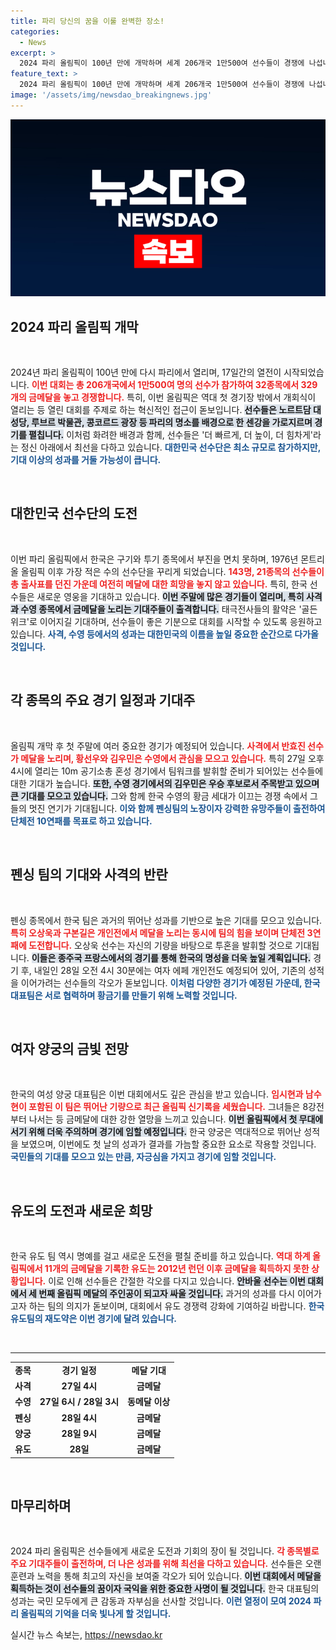 ```yaml
---
title: 파리 당신의 꿈을 이룰 완벽한 장소!
categories:
  - News
excerpt: >
  2024 파리 올림픽이 100년 만에 개막하며 세계 206개국 1만500여 선수들이 경쟁에 나섭니다. 개회식은 센강에서 파리 명소를 배경으로 펼쳐집니다. 한국은 금메달 100번째 주인공의 탄생을 기대하며 ‘골든 위크’를 노립니다.
feature_text: >
  2024 파리 올림픽이 100년 만에 개막하며 세계 206개국 1만500여 선수들이 경쟁에 나섭니다. 개회식은 센강에서 파리 명소를 배경으로 펼쳐집니다. 한국은 금메달 100번째 주인공의 탄생을 기대하며 ‘골든 위크’를 노립니다.
image: '/assets/img/newsdao_breakingnews.jpg'
---
```


<p><img src="/assets/img/newsdao_breakingnews.jpg" alt="pcversion 속보" /></p>

<h2 data-ke-size="size26">2024 파리 올림픽 개막</h2>

<p data-ke-size="size16">&nbsp;</p>

<p>2024년 파리 올림픽이 100년 만에 다시 파리에서 열리며, 17일간의 열전이 시작되었습니다. <b><span style="color: #ee2323;"> 이번 대회는 총 206개국에서 1만500여 명의 선수가 참가하여 32종목에서 329개의 금메달을 놓고 경쟁합니다.</span></b> 특히, 이번 올림픽은 역대 첫 경기장 밖에서 개회식이 열리는 등 열린 대회를 주제로 하는 혁신적인 접근이 돋보입니다. <b><span style="background-color: #21538527;">선수들은 노르트담 대성당, 루브르 박물관, 콩코르드 광장 등 파리의 명소를 배경으로 한 센강을 가로지르며 경기를 펼칩니다.</span></b> 이처럼 화려한 배경과 함께, 선수들은 '더 빠르게, 더 높이, 더 힘차게'라는 정신 아래에서 최선을 다하고 있습니다. <b><span style="color: #1a5490;">대한민국 선수단은 최소 규모로 참가하지만, 기대 이상의 성과를 거둘 가능성이 큽니다.</span></b></p>

<p data-ke-size="size16">&nbsp;</p>

<h2 data-ke-size="size26">대한민국 선수단의 도전</h2>

<p data-ke-size="size16">&nbsp;</p>

<p>이번 파리 올림픽에서 한국은 구기와 투기 종목에서 부진을 면치 못하며, 1976년 몬트리올 올림픽 이후 가장 적은 수의 선수단을 꾸리게 되었습니다. <b><span style="color: #ee2323;">143명, 21종목의 선수들이 총 출사표를 던진 가운데 여전히 메달에 대한 희망을 놓지 않고 있습니다.</span></b> 특히, 한국 선수들은 새로운 영웅을 기대하고 있습니다. <b><span style="background-color: #21538527;">이번 주말에 많은 경기들이 열리며, 특히 사격과 수영 종목에서 금메달을 노리는 기대주들이 출격합니다.</span></b> 태극전사들의 활약은 '골든 위크'로 이어지길 기대하며, 선수들이 좋은 기분으로 대회를 시작할 수 있도록 응원하고 있습니다. <b><span style="color: #1a5490;">사격, 수영 등에서의 성과는 대한민국의 이름을 높일 중요한 순간으로 다가올 것입니다.</span></b></p>

<p data-ke-size="size16">&nbsp;</p>

<h2 data-ke-size="size26">각 종목의 주요 경기 일정과 기대주</h2>

<p data-ke-size="size16">&nbsp;</p>

<p>올림픽 개막 후 첫 주말에 여러 중요한 경기가 예정되어 있습니다. <b><span style="color: #ee2323;">사격에서 반효진 선수가 메달을 노리며, 황선우와 김우민은 수영에서 관심을 모으고 있습니다.</span></b> 특히 27일 오후 4시에 열리는 10m 공기소총 혼성 경기에서 팀워크를 발휘할 준비가 되어있는 선수들에 대한 기대가 높습니다. <b><span style="background-color: #21538527;">또한, 수영 경기에서의 김우민은 우승 후보로서 주목받고 있으며 큰 기대를 모으고 있습니다.</span></b> 그와 함께 한국 수영의 황금 세대가 이끄는 경쟁 속에서 그들의 멋진 연기가 기대됩니다. <b><span style="color: #1a5490;">이와 함께 펜싱팀의 노장이자 강력한 유망주들이 출전하여 단체전 10연패를 목표로 하고 있습니다.</span></b></p>

<p data-ke-size="size16">&nbsp;</p>

<h2 data-ke-size="size26">펜싱 팀의 기대와 사격의 반란</h2>

<p data-ke-size="size16">&nbsp;</p>

<p>펜싱 종목에서 한국 팀은 과거의 뛰어난 성과를 기반으로 높은 기대를 모으고 있습니다. <b><span style="color: #ee2323;">특히 오상욱과 구본길은 개인전에서 메달을 노리는 동시에 팀의 힘을 보이며 단체전 3연패에 도전합니다.</span></b> 오상욱 선수는 자신의 기량을 바탕으로 투혼을 발휘할 것으로 기대됩니다. <b><span style="background-color: #21538527;">이들은 종주국 프랑스에서의 경기를 통해 한국의 명성을 더욱 높일 계획입니다.</span></b> 경기 후, 내일인 28일 오전 4시 30분에는 여자 에페 개인전도 예정되어 있어, 기존의 성적을 이어가려는 선수들의 각오가 돋보입니다. <b><span style="color: #1a5490;">이처럼 다양한 경기가 예정된 가운데, 한국 대표팀은 서로 협력하며 황금기를 만들기 위해 노력할 것입니다.</span></b></p>

<p data-ke-size="size16">&nbsp;</p>

<h2 data-ke-size="size26">여자 양궁의 금빛 전망</h2>

<p data-ke-size="size16">&nbsp;</p>

<p>한국의 여성 양궁 대표팀은 이번 대회에서도 깊은 관심을 받고 있습니다. <b><span style="color: #ee2323;">임시현과 남수현이 포함된 이 팀은 뛰어난 기량으로 최근 올림픽 신기록을 세웠습니다.</span></b> 그녀들은 8강전부터 나서는 등 금메달에 대한 강한 열망을 느끼고 있습니다. <b><span style="background-color: #21538527;">이번 올림픽에서 첫 무대에 서기 위해 더욱 주의하며 경기에 임할 예정입니다.</span></b> 한국 양궁은 역대적으로 뛰어난 성적을 보였으며, 이번에도 첫 날의 성과가 결과를 가늠할 중요한 요소로 작용할 것입니다. <b><span style="color: #1a5490;">국민들의 기대를 모으고 있는 만큼, 자긍심을 가지고 경기에 임할 것입니다.</span></b></p>

<p data-ke-size="size16">&nbsp;</p>

<h2 data-ke-size="size26">유도의 도전과 새로운 희망</h2>

<p data-ke-size="size16">&nbsp;</p>

<p>한국 유도 팀 역시 명예를 걸고 새로운 도전을 펼칠 준비를 하고 있습니다. <b><span style="color: #ee2323;">역대 하계 올림픽에서 11개의 금메달을 기록한 유도는 2012년 런던 이후 금메달을 획득하지 못한 상황입니다.</span></b> 이로 인해 선수들은 간절한 각오를 다지고 있습니다. <b><span style="background-color: #21538527;">안바울 선수는 이번 대회에서 세 번째 올림픽 메달의 주인공이 되고자 싸울 것입니다.</span></b> 과거의 성과를 다시 이어가고자 하는 팀의 의지가 돋보이며, 대회에서 유도 경쟁력 강화에 기여하길 바랍니다. <b><span style="color: #1a5490;">한국 유도팀의 재도약은 이번 경기에 달려 있습니다.</span></b></p>

<p data-ke-size="size16">&nbsp;</p>

<hr>

<table>
  <tr>
    <td style="text-align: center; height: 17px;"><b>종목</b></td>
    <td style="text-align: center; height: 17px;"><b>경기 일정</b></td>
    <td style="text-align: center; height: 17px;"><b>메달 기대</b></td>
  </tr>
  <tr>
    <td style="text-align: center; height: 17px;"><b>사격</b></td>
    <td style="text-align: center; height: 17px;"><b>27일 4시</b></td>
    <td style="text-align: center; height: 17px;"><b>금메달</b></td>
  </tr>
  <tr>
    <td style="text-align: center; height: 17px;"><b>수영</b></td>
    <td style="text-align: center; height: 17px;"><b>27일 6시 / 28일 3시</b></td>
    <td style="text-align: center; height: 17px;"><b>동메달 이상</b></td>
  </tr>
  <tr>
    <td style="text-align: center; height: 17px;"><b>펜싱</b></td>
    <td style="text-align: center; height: 17px;"><b>28일 4시</b></td>
    <td style="text-align: center; height: 17px;"><b>금메달</b></td>
  </tr>
  <tr>
    <td style="text-align: center; height: 17px;"><b>양궁</b></td>
    <td style="text-align: center; height: 17px;"><b>28일 9시</b></td>
    <td style="text-align: center; height: 17px;"><b>금메달</b></td>
  </tr>
  <tr>
    <td style="text-align: center; height: 17px;"><b>유도</b></td>
    <td style="text-align: center; height: 17px;"><b>28일</b></td>
    <td style="text-align: center; height: 17px;"><b>금메달</b></td>
  </tr>
</table>

<p data-ke-size="size16">&nbsp;</p>

<h2 data-ke-size="size26">마무리하며</h2>

<p data-ke-size="size16">&nbsp;</p>

<p>2024 파리 올림픽은 선수들에게 새로운 도전과 기회의 장이 될 것입니다. <b><span style="color: #ee2323;">각 종목별로 주요 기대주들이 출전하며, 더 나은 성과를 위해 최선을 다하고 있습니다.</span></b> 선수들은 오랜 훈련과 노력을 통해 최고의 자신을 보여줄 각오가 되어 있습니다. <b><span style="background-color: #21538527;">이번 대회에서 메달을 획득하는 것이 선수들의 꿈이자 국익을 위한 중요한 사명이 될 것입니다.</span></b> 한국 대표팀의 성과는 국민 모두에게 큰 감동과 자부심을 선사할 것입니다. <b><span style="color: #1a5490;">이런 열정이 모여 2024 파리 올림픽의 기억을 더욱 빛나게 할 것입니다.</span></b></p>
실시간 뉴스 속보는, <a href="https://newsdao.kr" rel="dofollow">https://newsdao.kr</a>


